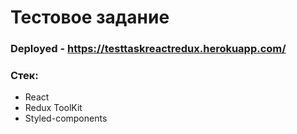 # Тестовое задание
### Deployed - https://testtaskreactredux.herokuapp.com/
### Стек:
* React
* Redux ToolKit
* Styled-components